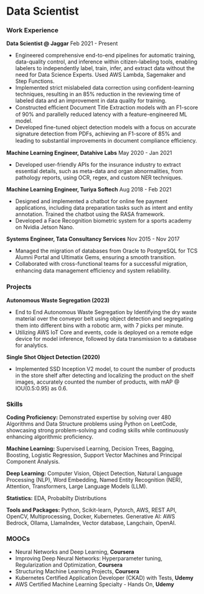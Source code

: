 # Data Scientist

### Work Experience
**Data Scientist @ Jaggar** Feb 2021 - Present

- Engineered comprehensive end-to-end pipelines for automatic training, data-quality control, and inference within citizen-labeling tools, enabling labelers to independently label, train, infer, and extract data without the need for Data Science Experts. Used AWS Lambda, Sagemaker and Step Functions.
- Implemented strict mislabeled data correction using confident-learning techniques, resulting in an 85% reduction in the reviewing time of labeled data and an improvement in data quality for training.
- Constructed eﬃcient Document Title Extraction models with an F1-score of 90% and parallelly reduced latency with a feature-engineered ML model.
- Developed fine-tuned object detection models with a focus on accurate signature detection from PDFs, achieving an F1-score of 85% and leading to substantial improvements in document compliance eﬃciency.

**Machine Learning Engineer, Datahive Labs** May 2020 - Jan 2021
- Developed user-friendly APIs for the insurance industry to extract essential details, such as meta-data and organ abnormalities, from pathology reports, using OCR, regex, and custom NER techniques.

**Machine Learning Engineer, Turiya Softech** Aug 2018 - Feb 2021
- Designed and implemented a chatbot for online fee payment applications, including data preparation tasks such as intent and entity annotation. Trained the chatbot using the RASA framework.
- Developed a Face Recognition biometric system for a sports academy on Nvidia Jetson Nano.

**Systems Engineer, Tata Consultancy Services** Nov 2015 - Nov 2017
- Managed the migration of databases from Oracle to PostgreSQL for TCS Alumni Portal and Ultimatix Gems, ensuring a smooth transition.
- Collaborated with cross-functional teams for a successful migration, enhancing data management eﬃciency and system reliability.

### Projects
**Autonomous Waste Segregation (2023)**
- End to End Autonomous Waste Segregation by Identifying the dry waste material over the conveyor belt using object detection and segregating them into diﬀerent bins with a robotic arm, with 7 picks per minute.
- Utilizing AWS IoT Core and events, code is deployed on a remote edge device for model inference, followed by data transmission to a database for analytics.

**Single Shot Object Detection (2020)**
- Implemented SSD Inception V2 model, to count the number of products in the store shelf after detecting and localizing the product on the shelf images, accurately counted the number of products, with mAP @ IOU(0.5:0.95) as 0.6.

### Skills
**Coding Proficiency:** Demonstrated expertise by solving over 480 Algorithms and Data Structure problems using Python on LeetCode, showcasing strong problem-solving and coding skills while continuously enhancing algorithmic proficiency.

**Machine Learning:** Supervised Learning, Decision Trees, Bagging, Boosting, Logistic Regression, Support Vector Machines and Principal Component Analysis.

**Deep Learning:** Computer Vision, Object Detection, Natural Language Processing (NLP), Word Embedding, Named Entity Recognition (NER), Attention, Transformers, Large Language Models (LLM).

**Statistics:** EDA, Probabilty Distributions

**Tools and Packages:** Python, Scikit-learn, Pytorch, AWS, REST API, OpenCV, Multiprocessing, Docker, Kubernetes. Generative AI: AWS Bedrock, Ollama, LlamaIndex, Vector database, Langchain, OpenAI.

### MOOCs
- Neural Networks and Deep Learning, **Coursera**
- Improving Deep Neural Networks: Hyperparameter tuning, Regularization and Optimization, **Coursera**
- Structuring Machine Learning Projects, **Coursera**
- Kubernetes Certified Application Developer (CKAD) with Tests, **Udemy**
- AWS Certified Machine Learning Specialty - Hands On, **Udemy**

